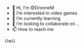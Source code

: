 - 👋 Hi, I’m @DronneM
- 👀 I’m interested in video games  
- 🌱 I’m currently learning 
- 💞️ I’m looking to collaborate on ..
- 📫 How to reach me 

<!---
DronneM/DronneM is a ✨ special ✨ repository because its `README.md` (this file) appears on your GitHub profile.
You can click the Preview link to take a look at your changes.
--->
UwU
